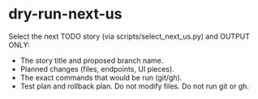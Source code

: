 # dry-run-next-us
Select the next TODO story (via scripts/select_next_us.py) and OUTPUT ONLY:
- The story title and proposed branch name.
- Planned changes (files, endpoints, UI pieces).
- The exact commands that would be run (git/gh).
- Test plan and rollback plan.
  Do not modify files. Do not run git or gh.
